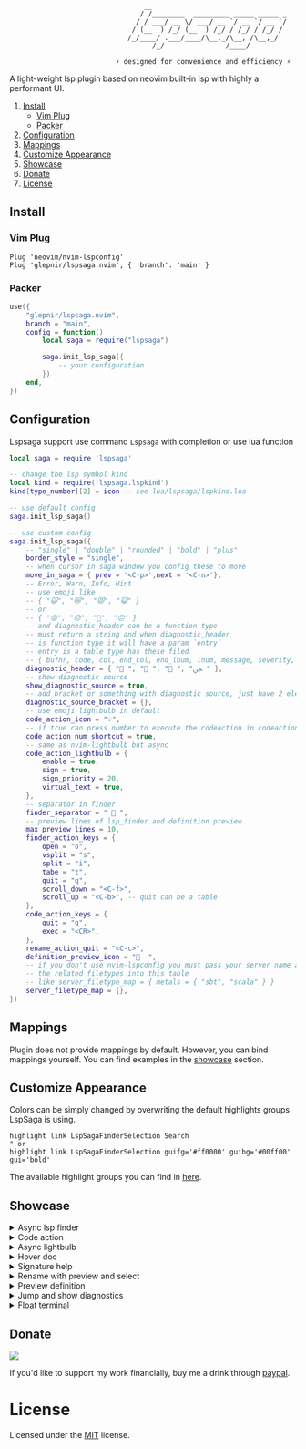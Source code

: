 ```
                                 __
                                / /________  _________ _____ _____ _
                               / / ___/ __ \/ ___/ __ `/ __ `/ __ `/
                              / (__  ) /_/ (__  ) /_/ / /_/ / /_/ /
                             /_/____/ .___/____/\__,_/\__, /\__,_/
                                   /_/               /____/

                          ⚡ designed for convenience and efficiency ⚡
```

A light-weight lsp plugin based on neovim built-in lsp with highly a performant UI.

1. [Install](#install)
   - [Vim Plug](#vim-plug)
   - [Packer](#packer)
2. [Configuration](#configuration)
3. [Mappings](#mappings)
4. [Customize Appearance](#customize-appearance)
5. [Showcase](#showcase)
6. [Donate](#donate)
7. [License](#license)

## Install

### Vim Plug

```vim
Plug 'neovim/nvim-lspconfig'
Plug 'glepnir/lspsaga.nvim', { 'branch': 'main' }
```

### Packer

```lua
use({
    "glepnir/lspsaga.nvim",
    branch = "main",
    config = function()
        local saga = require("lspsaga")

        saga.init_lsp_saga({
            -- your configuration
        })
    end,
})
```

## Configuration

Lspsaga support use command `Lspsaga` with completion or use lua function

```lua
local saga = require 'lspsaga'

-- change the lsp symbol kind
local kind = require('lspsaga.lspkind')
kind[type_number][2] = icon -- see lua/lspsaga/lspkind.lua

-- use default config
saga.init_lsp_saga()

-- use custom config
saga.init_lsp_saga({
    -- "single" | "double" | "rounded" | "bold" | "plus"
    border_style = "single",
    -- when cursor in saga window you config these to move
    move_in_saga = { prev = '<C-p>',next = '<C-n>'},
    -- Error, Warn, Info, Hint
    -- use emoji like
    -- { "🙀", "😿", "😾", "😺" }
    -- or
    -- { "😡", "😥", "😤", "😐" }
    -- and diagnostic_header can be a function type
    -- must return a string and when diagnostic_header
    -- is function type it will have a param `entry`
    -- entry is a table type has these filed
    -- { bufnr, code, col, end_col, end_lnum, lnum, message, severity, source }
    diagnostic_header = { " ", " ", " ", "ﴞ " },
    -- show diagnostic source
    show_diagnostic_source = true,
    -- add bracket or something with diagnostic source, just have 2 elements
    diagnostic_source_bracket = {},
    -- use emoji lightbulb in default
    code_action_icon = "💡",
    -- if true can press number to execute the codeaction in codeaction window
    code_action_num_shortcut = true,
    -- same as nvim-lightbulb but async
    code_action_lightbulb = {
        enable = true,
        sign = true,
        sign_priority = 20,
        virtual_text = true,
    },
    -- separator in finder
    finder_separator = "  ",
    -- preview lines of lsp_finder and definition preview
    max_preview_lines = 10,
    finder_action_keys = {
        open = "o",
        vsplit = "s",
        split = "i",
        tabe = "t",
        quit = "q",
        scroll_down = "<C-f>",
        scroll_up = "<C-b>", -- quit can be a table
    },
    code_action_keys = {
        quit = "q",
        exec = "<CR>",
    },
    rename_action_quit = "<C-c>",
    definition_preview_icon = "  ",
    -- if you don't use nvim-lspconfig you must pass your server name and
    -- the related filetypes into this table
    -- like server_filetype_map = { metals = { "sbt", "scala" } }
    server_filetype_map = {},
})
```

## Mappings

Plugin does not provide mappings by default. However, you can bind mappings yourself. You can find examples in the [showcase](#showcase) section.

## Customize Appearance

Colors can be simply changed by overwriting the default highlights groups LspSaga is using.

```vim
highlight link LspSagaFinderSelection Search
" or
highlight link LspSagaFinderSelection guifg='#ff0000' guibg='#00ff00' gui='bold'
```

The available highlight groups you can find in [here](./plugin/lspsaga.lua).

## Showcase

<details>
<summary>Async lsp finder</summary>

**Vimscript**

```vim
" lsp finder to find the cursor word definition and reference
nnoremap <silent> gh <cmd>lua require('lspsaga.finder').lsp_finder()<CR>
" or use command LspSagaFinder
nnoremap <silent> gh <cmd>Lspsaga lsp_finder<CR>
```

**Lua**

```lua
-- lsp finder to find the cursor word definition and reference
vim.keymap.set("n", "gh", require("lspsaga.finder").lsp_finder, { silent = true })
-- or use command LspSagaFinder
vim.keymap.set("n", "gh", "<cmd>Lspsaga lsp_finder<CR>", { silent = true })
```

<div align='center'>
<img
src="https://user-images.githubusercontent.com/41671631/175801499-4598dbc9-50c1-4053-b671-303df4e94a19.gif" />
</div>

</details>

<details>
<summary>Code action</summary>

**Vimscript**

```vim
" code action
nnoremap <silent> <leader>ca <cmd>lua require('lspsaga.codeaction').code_action()<CR>
vnoremap <silent> <leader>ca <cmd><C-U>lua require('lspsaga.codeaction').range_code_action()<CR>
" or use command
nnoremap <silent> <leader>ca <cmd>Lspsaga code_action<CR>
vnoremap <silent> <leader>ca <cmd><C-U>Lspsaga range_code_action<CR>
```

**Lua**

```lua
local action = require("lspsaga.codeaction")

-- code action
vim.keymap.set("n", "<leader>ca", action.code_action, { silent = true })
vim.keymap.set("v", "<leader>ca", function()
    vim.fn.feedkeys(vim.api.nvim_replace_termcodes("<C-U>", true, false, true))
    action.range_code_action()
end, { silent = true })
-- or use command
vim.keymap.set("n", "<leader>ca", "<cmd>Lspsaga code_action<CR>", { silent = true })
vim.keymap.set("v", "<leader>ca", "<cmd><C-U>Lspsaga range_code_action<CR>", { silent = true })
```

<div align='center'>
<img
src="https://user-images.githubusercontent.com/41671631/175305503-180e6b39-d162-4ef2-aa2b-9ffe309948e6.gif"/>
</div>

</details>

<details>
<summary>Async lightbulb</summary>

<div align='center'>
<img
src="https://user-images.githubusercontent.com/41671631/175752848-cef8218a-f8e4-42c2-96bd-06bb07cd42c6.gif"/>
</div>

</details>

<details id="hover-doc">
<summary>Hover doc</summary>

**Vimscript**

```vim
" show hover doc
nnoremap <silent> K <cmd>lua require('lspsaga.hover').render_hover_doc()<CR>
" or use command
nnoremap <silent> K <cmd>Lspsaga hover_doc<CR>

" scroll down hover doc or scroll in definition preview
nnoremap <silent> <C-f> <cmd>lua require('lspsaga.action').smart_scroll_with_saga(1)<CR>
" scroll up hover doc
nnoremap <silent> <C-b> <cmd>lua require('lspsaga.action').smart_scroll_with_saga(-1)<CR>
```

**Lua**

```lua
-- show hover doc
vim.keymap.set("n", "K", require("lspsaga.hover").render_hover_doc, { silent = true })
-- or use command
vim.keymap.set("n", "K", "<cmd>Lspsaga hover_doc<CR>", { silent = true })

local action = require("lspsaga.action")
-- scroll down hover doc or scroll in definition preview
vim.keymap.set("n", "<C-f>", function()
    action.smart_scroll_with_saga(1)
end, { silent = true })
-- scroll up hover doc
vim.keymap.set("n", "<C-b>", function()
    action.smart_scroll_with_saga(-1)
end, { silent = true })
```

<div align='center'>
<img
src="https://user-images.githubusercontent.com/41671631/175306592-f0540e35-561f-418c-a41e-7df167ba9b86.gif"/>
</div>

</details>

<details>
<summary>Signature help</summary>

You also can use `smart_scroll_with_saga` (see [hover doc](#hover-doc)) to scroll in signature help win.

**Vimscript**

```vim
" show signature help
nnoremap <silent> gs <cmd>lua require('lspsaga.signaturehelp').signature_help()<CR>
" or command
nnoremap <silent> gs <cmd>Lspsaga signature_help<CR>
```

**Lua**

```lua
-- show signature help
vim.keymap.set("n", "gs", require("lspsaga.signaturehelp").signature_help, { silent = true })
-- or command
vim.keymap.set("n", "gs", "<Cmd>Lspsaga signature_help<CR>", { silent = true })
```

<div align='center'>
<img
src="https://user-images.githubusercontent.com/41671631/175306809-755c4624-a5d2-4c11-8b29-f41914f22411.gif"/>
</div>

</details>

<details>
<summary>Rename with preview and select</summary>

**Vimscript**

```vim
" rename
nnoremap <silent> gr <cmd>lua require('lspsaga.rename').lsp_rename()<CR>
" or command
nnoremap <silent> gr <cmd>Lspsaga rename<CR>
" close rename win use <C-c> in insert mode or `q` in normal mode or `:q`
```

**Lua**

```lua
-- rename
vim.keymap.set("n", "gr", require("lspsaga.rename").lsp_rename, { silent = true })
-- or command
vim.keymap.set("n", "gr", "<cmd>Lspsaga rename<CR>", { silent = true })
-- close rename win use <C-c> in insert mode or `q` in normal mode or `:q`
```

<div align="center">
<img
src="https://user-images.githubusercontent.com/41671631/175300080-6e72001c-78dd-4d86-8139-bba38befee15.gif" />
</div>

</details>

<details>
<summary>Preview definition</summary>

You also can use `smart_scroll_with_saga` (see [hover doc](#hover-doc)) to scroll in preview definition win.

**Vimscript**

```vim
" preview definition
nnoremap <silent> gd <cmd>lua require('lspsaga.definition').preview_definition()<CR>
" or use command
nnoremap <silent> gd <cmd>Lspsaga preview_definition<CR>
```

**Lua**

```lua
-- preview definition
vim.keymap.set("n", "gd", require("lspsaga.definition").preview_definition, { silent = true })
-- or use command
vim.keymap.set("n", "gd", "<cmd>Lspsaga preview_definition<CR>", { silent = true })
```

<div align='center'>
<img
src="https://user-images.githubusercontent.com/41671631/105657900-5b387f00-5f00-11eb-8b39-4d3b1433cb75.gif"/>
</div>

</details>

<details>
<summary>Jump and show diagnostics</summary>

**Vimscript**

```vim
nnoremap <silent> <leader>cd <cmd>lua require('lspsaga.diagnostic').show_line_diagnostics()<CR>

nnoremap <silent> <leader>cd <Cmd>Lspsaga show_line_diagnostics<CR>
" jump diagnostic
nnoremap <silent> [e <cmd>lua require('lspsaga.diagnostic').goto_prev()<CR>
nnoremap <silent> ]e <cmd>lua require('lspsaga.diagnostic').goto_next()<CR>
" or use command
nnoremap <silent> [e <cmd>Lspsaga diagnostic_jump_next<CR>
nnoremap <silent> ]e <cmd>Lspsaga diagnostic_jump_prev<CR>
```

**Lua**

```lua
vim.keymap.set("n", "<leader>cd", require("lspsaga.diagnostic").show_line_diagnostics, { silent = true })
vim.keymap.set("n", "<leader>cd", "<cmd>Lspsaga show_line_diagnostics<CR>", { silent = true })

-- jump diagnostic
vim.keymap.set("n", "[e", require("lspsaga.diagnostic").goto_prev, { silent = true })
vim.keymap.set("n", "]e", require("lspsaga.diagnostic").goto_next, { silent = true })
-- or use command
vim.keymap.set("n", "[e", "<cmd>Lspsaga diagnostic_jump_next<CR>", { silent = true })
vim.keymap.set("n", "]e", "<cmd>Lspsaga diagnostic_jump_prev<CR>", { silent = true })
```

<div align='center'>
<img
src="https://user-images.githubusercontent.com/41671631/175304950-f4620c7a-9080-4496-b7cb-2a077ab9ecc0.gif"/>
</div>

</details>

<details>
<summary>Float terminal</summary>

**Vimscript**

```vim
" float terminal also you can pass the cli command in open_float_terminal function
nnoremap <silent> <A-d> <cmd>lua require('lspsaga.floaterm').open_float_terminal()<CR>
tnoremap <silent> <A-d> <C-\><C-n><cmd>lua require('lspsaga.floaterm').close_float_terminal()<CR>

" or use command
nnoremap <silent> <A-d> <cmd>Lspsaga open_floaterm<CR>
tnoremap <silent> <A-d> <C-\><C-n><cmd>Lspsaga close_floaterm<CR>
```

**Lua**

```lua
-- float terminal also you can pass the cli command in open_float_terminal function
local term = require("lspsaga.floaterm")

-- float terminal also you can pass the cli command in open_float_terminal function
vim.keymap.set("n", "<A-d>", term.open_float_terminal, { silent = true })
vim.keymap.set("t", "<A-d>", function()
    vim.fn.feedkeys(vim.api.nvim_replace_termcodes("<C-\\><C-n>", true, false, true))
    term.close_float_terminal()
end, { silent = true })

-- or use command
vim.keymap.set("n", "<A-d>", "<cmd>Lspsaga open_floaterm<CR>", { silent = true })
vim.keymap.set("t", "<A-d>", "<C-\\><C-n><cmd>Lspsaga close_floaterm<CR>", { silent = true })
```

<div align='center'>
<img
src="https://user-images.githubusercontent.com/41671631/105658287-2c6ed880-5f01-11eb-8af6-daa6fd23576c.gif"/>
</div>

</details>

## Donate

[![](https://img.shields.io/badge/PayPal-00457C?style=for-the-badge&logo=paypal&logoColor=white)](https://paypal.me/bobbyhub)

If you'd like to support my work financially, buy me a drink through [paypal](https://paypal.me/bobbyhub).

# License

Licensed under the [MIT](./LICENSE) license.
